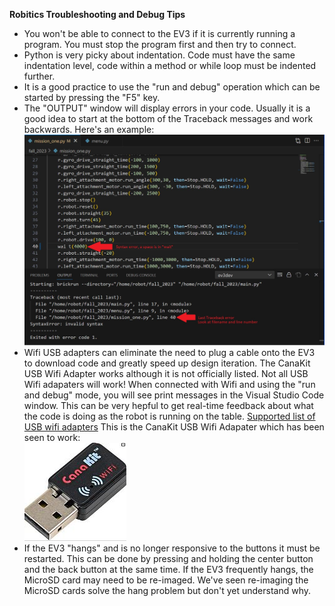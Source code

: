 
**Robitics Troubleshooting and Debug Tips**

* You won't be able to connect to the EV3 if it is currently running a program.  You must stop the program first and then try to connect.
* Python is very picky about indentation.  Code must have the same indentation level, code within a method or while loop must be indented further.
* It is a good practice to use the "run and debug" operation which can be started by pressing the "F5" key.
* The "OUTPUT" window will display errors in your code.  Usually it is a good idea to start at the bottom of the Traceback messages and work backwards.  Here's an example:
<img src="syntax_error.JPG"></img>
* Wifi USB adapters can eliminate the need to plug a cable onto the EV3 to download code and greatly speed up design iteration.  The CanaKit USB Wifi Adapter works although it is not officially listed.  Not all USB Wifi adapaters will work!  When connected with Wifi and using the "run and debug" mode, you will see print messages in the Visual Studio Code window.  This can be very hepful to get real-time feedback about what the code is doing as the robot is running on the table. [Supported list of USB wifi adapters](https://www.ev3dev.org/docs/networking/)  This is the CanaKit USB Wifi Adapater which has been seen to work:   
<img src="canakit_usb_wifi.JPG"> </img>
* If the EV3 "hangs" and is no longer responsive to the buttons it must be restarted.  This can be done by pressing and holding the center button and the back button at the same time.  If the EV3 frequently hangs, the MicroSD card may need to be re-imaged.  We've seen re-imaging the MicroSD cards solve the hang problem but don't yet understand why.
